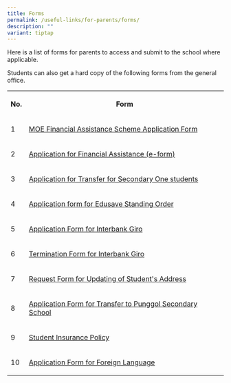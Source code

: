 ```yaml
---
title: Forms
permalink: /useful-links/for-parents/forms/
description: ""
variant: tiptap
---
```

<p>Here is a list of forms for parents to access and submit to the school
where applicable.</p>
<p>Students can also get a hard copy of the following forms from the general
office.</p>
<table style="minWidth: 50px">
<colgroup>
<col>
<col>
</colgroup>
<tbody>
<tr>
<th rowspan="1" colspan="1">
<p>No.</p>
</th>
<th rowspan="1" colspan="1">
<p>Form</p>
</th>
</tr>
<tr>
<td rowspan="1" colspan="1">
<p>1</p>
</td>
<td rowspan="1" colspan="1">
<p><a href="/files/Useful%20Links/For%20Parents/2024_MOE_FAS_Application_Form.pdf" rel="noopener noreferrer nofollow" target="_blank">MOE Financial Assistance Scheme Application Form</a>
</p>
</td>
</tr>
<tr>
<td rowspan="1" colspan="1">
<p>2</p>
</td>
<td rowspan="1" colspan="1">
<p><a href="https://go.gov.sg/moe-efas" rel="noopener noreferrer nofollow" target="_blank">Application for Financial Assistance (e-form)</a>
</p>
</td>
</tr>
<tr>
<td rowspan="1" colspan="1">
<p>3</p>
</td>
<td rowspan="1" colspan="1">
<p><a href="https://go.gov.sg/2024transferapplicationform" rel="noopener noreferrer nofollow" target="_blank">Application for Transfer for Secondary One students</a>
</p>
</td>
</tr>
<tr>
<td rowspan="1" colspan="1">
<p>4</p>
</td>
<td rowspan="1" colspan="1">
<p><a href="/files/Useful%20Links/For%20Parents/Application%20Form%20for%20Edusave%20Standing%20Order.pdf" rel="noopener noreferrer nofollow" target="_blank">Application form for Edusave Standing Order</a>
</p>
</td>
</tr>
<tr>
<td rowspan="1" colspan="1">
<p>5</p>
</td>
<td rowspan="1" colspan="1">
<p><a href="/files/Interbank_GIRO_application_form.pdf" rel="noopener noreferrer nofollow" target="_blank">Application Form for Interbank Giro</a>
</p>
</td>
</tr>
<tr>
<td rowspan="1" colspan="1">
<p>6</p>
</td>
<td rowspan="1" colspan="1">
<p><a href="/files/Useful%20Links/For%20Parents/Giro%20Termination%20Form.pdf" rel="noopener noreferrer nofollow" target="_blank">Termination Form for Interbank Giro</a>
</p>
</td>
</tr>
<tr>
<td rowspan="1" colspan="1">
<p>7</p>
</td>
<td rowspan="1" colspan="1">
<p><a href="/files/Useful%20Links/For%20Parents/Request%20Form%20for%20Updating%20of%20Students%20Address.pdf" rel="noopener noreferrer nofollow" target="_blank">Request Form for Updating of Student's Address</a>
</p>
</td>
</tr>
<tr>
<td rowspan="1" colspan="1">
<p>8</p>
</td>
<td rowspan="1" colspan="1">
<p><a href="/files/Useful%20Links/For%20Parents/Application%20for%20Transfer%20to%20Punggol%20Secondary%20School%20-%20Waiting%20List.pdf" rel="noopener noreferrer nofollow" target="_blank">Application Form for Transfer to Punggol Secondary School</a>
</p>
</td>
</tr>
<tr>
<td rowspan="1" colspan="1">
<p>9</p>
</td>
<td rowspan="1" colspan="1">
<p><a href="/files/Useful%20Links/For%20Parents/Product_Fact_Sheet_Year_2023.pdf" rel="noopener noreferrer nofollow" target="_blank">Student Insurance Policy</a>
</p>
</td>
</tr>
<tr>
<td rowspan="1" colspan="1">
<p>10</p>
</td>
<td rowspan="1" colspan="1">
<p><a href="/files/Useful%20Links/For%20Parents/Application%20Form%20for%20Foreign%20Language.pdf" rel="noopener noreferrer nofollow" target="_blank">Application Form for Foreign Language</a>
</p>
</td>
</tr>
</tbody>
</table>
<p></p>